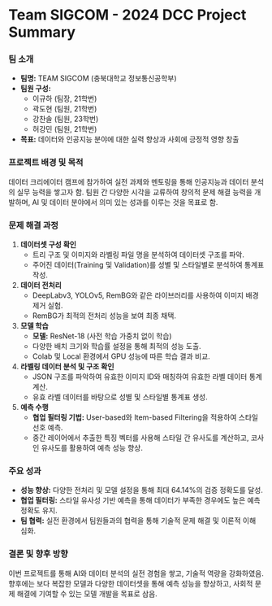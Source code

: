 # Team SIGCOM - 2024 DCC Project Summary

### 팀 소개
- **팀명:** TEAM SIGCOM (충북대학교 정보통신공학부)
- **팀원 구성:** 
  - 이규하 (팀장, 21학번)
  - 곽도현 (팀원, 21학번)
  - 강찬솔 (팀원, 23학번)
  - 허강민 (팀원, 21학번)
- **목표:** 데이터와 인공지능 분야에 대한 실력 향상과 사회에 긍정적 영향 창출

### 프로젝트 배경 및 목적
데이터 크리에이터 캠프에 참가하여 실전 과제와 멘토링을 통해 인공지능과 데이터 분석의 실무 능력을 쌓고자 함. 팀원 간 다양한 시각을 교류하여 창의적 문제 해결 능력을 개발하며, AI 및 데이터 분야에서 의미 있는 성과를 이루는 것을 목표로 함.

### 문제 해결 과정
1. **데이터셋 구성 확인**
   - 트리 구조 및 이미지와 라벨링 파일 명을 분석하여 데이터셋 구조를 파악.
   - 주어진 데이터(Training 및 Validation)를 성별 및 스타일별로 분석하여 통계표 작성.
2. **데이터 전처리**
   - DeepLabv3, YOLOv5, RemBG와 같은 라이브러리를 사용하여 이미지 배경 제거 실험.
   - RemBG가 최적의 전처리 성능을 보여 최종 채택.
3. **모델 학습**
   - **모델:** ResNet-18 (사전 학습 가중치 없이 학습)
   - 다양한 배치 크기와 학습률 설정을 통해 최적의 성능 도출.
   - Colab 및 Local 환경에서 GPU 성능에 따른 학습 결과 비교.
4. **라벨링 데이터 분석 및 구조 확인**
   - JSON 구조를 파악하여 유효한 이미지 ID와 매칭하여 유효한 라벨 데이터 통계 계산.
   - 유효 라벨 데이터를 바탕으로 성별 및 스타일별 통계표 생성.
5. **예측 수행**
   - **협업 필터링 기법:** User-based와 Item-based Filtering을 적용하여 스타일 선호 예측.
   - 중간 레이어에서 추출한 특징 벡터를 사용해 스타일 간 유사도를 계산하고, 코사인 유사도를 활용하여 예측 성능 향상.

### 주요 성과
- **성능 향상:** 다양한 전처리 및 모델 설정을 통해 최대 64.14%의 검증 정확도를 달성.
- **협업 필터링:** 스타일 유사성 기반 예측을 통해 데이터가 부족한 경우에도 높은 예측 정확도 유지.
- **팀 협력:** 실전 환경에서 팀원들과의 협력을 통해 기술적 문제 해결 및 이론적 이해 심화.

### 결론 및 향후 방향
이번 프로젝트를 통해 AI와 데이터 분석의 실전 경험을 쌓고, 기술적 역량을 강화하였음. 향후에는 보다 복잡한 모델과 다양한 데이터셋을 통해 예측 성능을 향상하고, 사회적 문제 해결에 기여할 수 있는 모델 개발을 목표로 삼음.
